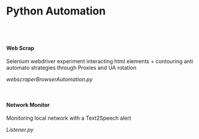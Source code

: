 # Python Automation 
<br><br>
#### Web Scrap 
Selenium webdriver experiment interacting html elements + contouring  anti automato strategies through Proxies and UA rotation

_webscraperBrowserAutomation.py_

<br>

#### Network Monitor
Monitoring local network with a Text2Speech alert

_Listener.py_
